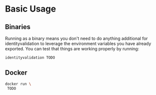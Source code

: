 # Basic Usage

## Binaries

Running as a binary means you don't need to do anything additional for identityvalidation to leverage the environment variables you have already exported. You can test that things are working properly by running:

```bash
identityvalidation TODO
```

## Docker


```bash
docker run \
 TODO
```
